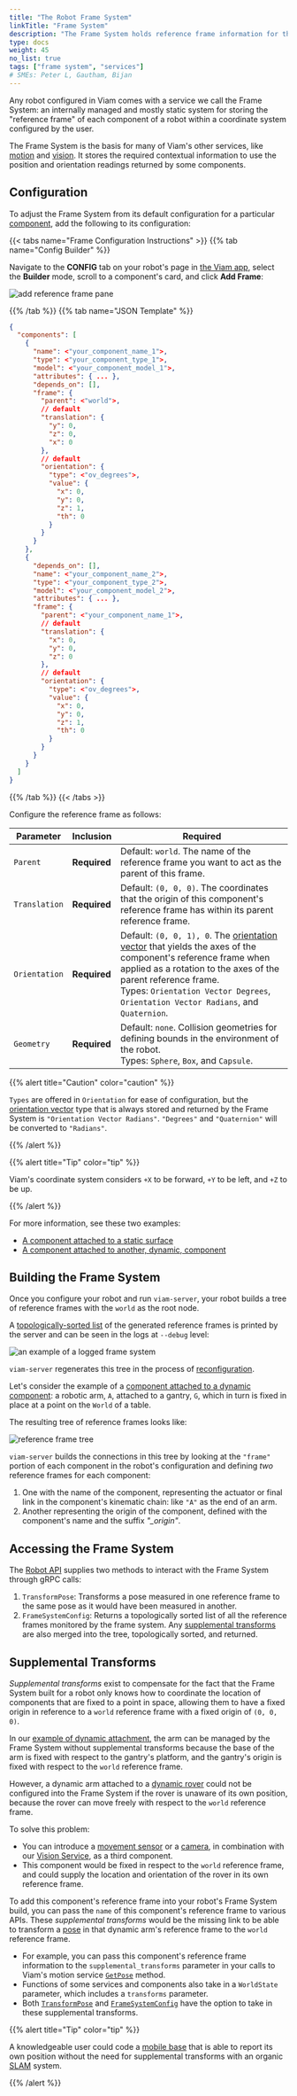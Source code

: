 ```yaml
---
title: "The Robot Frame System"
linkTitle: "Frame System"
description: "The Frame System holds reference frame information for the relative position of components in space."
type: docs
weight: 45
no_list: true
tags: ["frame system", "services"]
# SMEs: Peter L, Gautham, Bijan
---
```


Any robot configured in Viam comes with a service we call the Frame System: an internally managed and mostly static system for storing the "reference frame" of each component of a robot within a coordinate system configured by the user.

The Frame System is the basis for many of Viam's other services, like [motion](/services/motion) and [vision](/services/vision).
It stores the required contextual information to use the position and orientation readings returned by some components.

## Configuration

To adjust the Frame System from its default configuration for a particular [component](/components), add the following to its configuration:

{{< tabs name="Frame Configuration Instructions" >}}
{{% tab name="Config Builder" %}}

Navigate to the **CONFIG** tab on your robot's page in [the Viam app](https://app.viam.com), select the **Builder** mode, scroll to a component's card, and click **Add Frame**:

![add reference frame pane](img/frame_card.png)

{{% /tab %}}
{{% tab name="JSON Template" %}}

```json {class="line-numbers linkable-line-numbers"}
{
  "components": [
    {
      "name": <"your_component_name_1">,
      "type": <"your_component_type_1">,
      "model": <"your_component_model_1">,
      "attributes": { ... },
      "depends_on": [],
      "frame": {
        "parent": <"world">,
        // default
        "translation": {
          "y": 0,
          "z": 0,
          "x": 0
        },
        // default
        "orientation": {
          "type": <"ov_degrees">,
          "value": {
            "x": 0,
            "y": 0,
            "z": 1,
            "th": 0
          }
        }
      }
    },
    {
      "depends_on": [],
      "name": <"your_component_name_2">,
      "type": <"your_component_type_2">,
      "model": <"your_component_model_2">,
      "attributes": { ... },
      "frame": {
        "parent": <"your_component_name_1">,
        // default
        "translation": {
          "x": 0,
          "y": 0,
          "z": 0
        },
        // default
        "orientation": {
          "type": <"ov_degrees">,
          "value": {
            "x": 0,
            "y": 0,
            "z": 1,
            "th": 0
          }
        }
      }
    }
  ]
}
```

{{% /tab %}}
{{< /tabs >}}

Configure the reference frame as follows:

| Parameter | Inclusion | Required |
| --------- | ----------- | ----- |
| `Parent`  | **Required** | Default: `world`. The name of the reference frame you want to act as the parent of this frame. |
| `Translation` | **Required** | Default: `(0, 0, 0)`. The coordinates that the origin of this component's reference frame has within its parent reference frame. |
| `Orientation`  | **Required** | Default: `(0, 0, 1), 0`. The [orientation vector](/internals/orientation-vector/) that yields the axes of the component's reference frame when applied as a rotation to the axes of the parent reference frame. <br> Types: `Orientation Vector Degrees`, `Orientation Vector Radians`, and `Quaternion`. |
| `Geometry`  | **Required** | Default: `none`. Collision geometries for defining bounds in the environment of the robot. <br> Types: `Sphere`, `Box`, and `Capsule`. |

{{% alert title="Caution" color="caution" %}}

`Types` are offered in `Orientation` for ease of configuration, but the [orientation vector](/internals/orientation-vector/) type that is always stored and returned by the Frame System is `"Orientation Vector Radians"`.
`"Degrees"` and `"Quaternion"` will be converted to `"Radians"`.

{{% /alert %}}

{{% alert title="Tip" color="tip" %}}

Viam's coordinate system considers `+X` to be forward, `+Y` to be left, and `+Z` to be up.

{{% /alert %}}

For more information, see these two examples:

- [A component attached to a static surface](/component-on-static)
- [A component attached to another, dynamic, component](/component-on-dynamic)

## Building the Frame System

Once you configure your robot and run `viam-server`, your robot builds a tree of reference frames with the `world` as the root node.

A [topologically-sorted list](https://en.wikipedia.org/wiki/Topological_sorting) of the generated reference frames is printed by the server and can be seen in the logs at `--debug` level:

![an example of a logged frame system](img/frame_sys_log_example.png)

`viam-server` regenerates this tree in the process of [reconfiguration](/manage/fleet-management/#configurationlogging).

Let's consider the example of a [component attached to a dynamic component](/component-attached-to-a-dynamic-component): a robotic arm, `A`, attached to a gantry, `G`, which in turn is fixed in place at a point on the `World` of a table.

The resulting tree of reference frames looks like:

![reference frame tree](img/frame_tree.png)

`viam-server` builds the connections in this tree by looking at the `"frame"` portion of each component in the robot's configuration and defining *two* reference frames for each component:

1. One with the name of the component, representing the actuator or final link in the component's kinematic chain: like `"A"` as the end of an arm.
2. Another representing the origin of the component, defined with the component's name and the suffix *"_origin"*.

## Accessing the Frame System

The [Robot API](https://github.com/viamrobotics/api/blob/main/proto/viam/robot/v1/robot.proto) supplies two methods to interact with the Frame System through gRPC calls:

1. `TransformPose`: Transforms a pose measured in one reference frame to the same pose as it would have been measured in another.
2. `FrameSystemConfig`: Returns a topologically sorted list of all the reference frames monitored by the frame system.
Any [supplemental transforms](#handling-motion-with-supplemental-transforms) are also merged into the tree, topologically sorted, and returned.

## Supplemental Transforms

*Supplemental transforms* exist to compensate for the fact that the Frame System built for a robot only knows how to coordinate the location of components that are fixed to a point in space, allowing them to have a fixed origin in reference to a `world` reference frame with a fixed origin of `(0, 0, 0)`.

In our [example of dynamic attachment](/component-attached-to-a-dynamic-component), the arm can be managed by the Frame System without supplemental transforms because the base of the arm is fixed with respect to the gantry's platform, and the gantry's origin is fixed with respect to the `world` reference frame.

However, a dynamic arm attached to a [dynamic rover](/components/base/wheeled) could not be configured into the Frame System if the rover is unaware of its own position, because the rover can move freely with respect to the `world` reference frame.

To solve this problem:

- You can introduce a [movement sensor](/components/movement-sensor) or a [camera](/components/camera), in combination with our [Vision Service](/services/vision/), as a third component.
- This component would be fixed in respect to the `world` reference frame, and could supply the location and orientation of the rover in its own reference frame.

To add this component's reference frame into your robot's Frame System build, you can pass the `name` of this component's reference frame to various APIs.
These *supplemental transforms* would be the missing link to be able to transform a [pose](/internals/orientation-vector) in that dynamic arm's reference frame to the `world` reference frame.

- For example, you can pass this component's reference frame information to the `supplemental_transforms` parameter in your calls to Viam's motion service [`GetPose`](/services/motion/#getpose) method.
- Functions of some services and components also take in a `WorldState` parameter, which includes a `transforms` parameter.
- Both [`TransformPose`](#accessing-the-frame-system) and [`FrameSystemConfig`](#accessing-the-frame-system) have the option to take in these supplemental transforms.

{{% alert title="Tip" color="tip" %}}

A knowledgeable user could code a [mobile base](/components/base/wheeled) that is able to report its own position without the need for supplemental transforms with an organic [SLAM](/services/slam) system.

{{% /alert %}}
